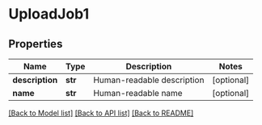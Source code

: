 # UploadJob1

## Properties
Name | Type | Description | Notes
------------ | ------------- | ------------- | -------------
**description** | **str** | Human-readable description | [optional] 
**name** | **str** | Human-readable name | [optional] 

[[Back to Model list]](../README.md#documentation-for-models) [[Back to API list]](../README.md#documentation-for-api-endpoints) [[Back to README]](../README.md)


